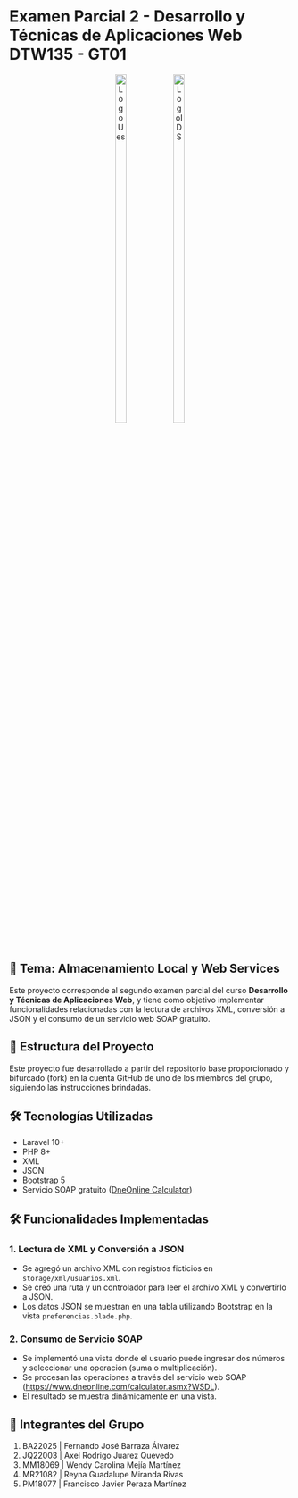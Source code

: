# Examen Parcial 2 - Desarrollo y Técnicas de Aplicaciones Web DTW135 - GT01
<p align="center">
  <img src="https://upload.wikimedia.org/wikipedia/commons/thumb/f/fa/Escudo_de_la_Universidad_de_El_Salvador.svg/1200px-Escudo_de_la_Universidad_de_El_Salvador.svg.png" alt="LogoUes" width="20%" height="40%">
    <img src="" alt="LogoIDS" width="20%" height="40%">
</p>

## 📘 Tema: Almacenamiento Local y Web Services
Este proyecto corresponde al segundo examen parcial del curso **Desarrollo y Técnicas de Aplicaciones Web**, y tiene como objetivo implementar funcionalidades relacionadas con la lectura de archivos XML, conversión a JSON y el consumo de un servicio web SOAP gratuito.

## 📘 Estructura del Proyecto

Este proyecto fue desarrollado a partir del repositorio base proporcionado y bifurcado (fork) en la cuenta GitHub de uno de los miembros del grupo, siguiendo las instrucciones brindadas.

## 🛠️ Tecnologías Utilizadas

- Laravel 10+
- PHP 8+
- XML
- JSON
- Bootstrap 5
- Servicio SOAP gratuito ([DneOnline Calculator](https://www.dneonline.com/calculator.asmx?WSDL))

## 🛠️ Funcionalidades Implementadas

### 1. Lectura de XML y Conversión a JSON

- Se agregó un archivo XML con registros ficticios en `storage/xml/usuarios.xml`.
- Se creó una ruta y un controlador para leer el archivo XML y convertirlo a JSON.
- Los datos JSON se muestran en una tabla utilizando Bootstrap en la vista `preferencias.blade.php`.

### 2. Consumo de Servicio SOAP

- Se implementó una vista donde el usuario puede ingresar dos números y seleccionar una operación (suma o multiplicación).
- Se procesan las operaciones a través del servicio web SOAP (https://www.dneonline.com/calculator.asmx?WSDL).
- El resultado se muestra dinámicamente en una vista.

## 👥 Integrantes del Grupo

1. BA22025 | Fernando José Barraza Álvarez
2. JQ22003 | Axel Rodrigo Juarez Quevedo
3. MM18069 | Wendy Carolina Mejía Martínez
4. MR21082 | Reyna Guadalupe Miranda Rivas
5. PM18077 | Francisco Javier Peraza Martínez
